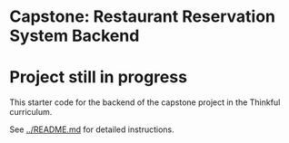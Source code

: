 # Capstone: Restaurant Reservation System Backend

# Project still in progress 

This starter code for the backend of the capstone project in the Thinkful curriculum.

See [../README.md](../README.md) for detailed instructions.
